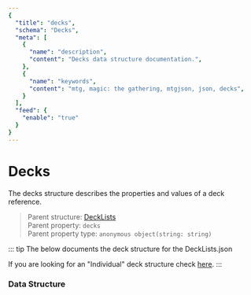 ```yaml
---
{
  "title": "decks",
  "schema": "Decks",
  "meta": [
    {
      "name": "description",
      "content": "Decks data structure documentation.",
    },
    {
      "name": "keywords",
      "content": "mtg, magic: the gathering, mtgjson, json, decks",
    }
  ],
  "feed": {
    "enable": "true"
  }
}
---
```


# Decks

The decks structure describes the properties and values of a deck reference.

> Parent structure: [DeckLists](../../files/deck-lists/)  
> Parent property: `decks`  
> Parent property type: `anonymous object(string: string)`  

::: tip The below documents the deck structure for the DeckLists.json

If you are looking for an "Individual" deck structure check [here](../../files/individual-deck).
:::

### Data Structure

<Documentation/>
